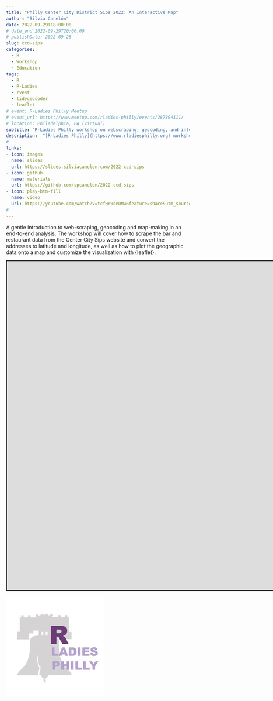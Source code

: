 ```yaml
---
title: "Philly Center City District Sips 2022: An Interactive Map"
author: "Silvia Canelón"
date: 2022-09-29T18:00:00
# date_end 2022-09-29T20:00:00
# publishDate: 2022-09-28
slug: ccd-sips
categories:
  - R
  - Workshop
  - Education
tags:
  - R
  - R-Ladies
  - rvest
  - tidygeocoder
  - leaflet
# event: R-Ladies Philly Meetup
# event_url: https://www.meetup.com/rladies-philly/events/287894111/
# location: Philadelphia, PA (virtual)
subtitle: "R-Ladies Philly workshop on webscraping, geocoding, and interactive map-making"
description:  "[R-Ladies Philly](https://www.rladiesphilly.org) workshop on webscraping, geocoding, and interactive map-making"
#
links:
- icon: images
  name: slides
  url: https://slides.silviacanelon.com/2022-ccd-sips
- icon: github
  name: materials
  url: https://github.com/spcanelon/2022-ccd-sips
- icon: play-btn-fill
  name: video
  url: https://youtube.com/watch?v=tcfHr0oeOMw&feature=share&utm_source=EKLEiJECCKjOmKnC5IiRIQ
#
---
```




<script src="index_files/libs/fitvids-2.1.1/fitvids.min.js"></script>


A gentle introduction to web-scraping, geocoding and map-making in an end-to-end analysis. The workshop will cover how to scrape the bar and restaurant data from the Center City Sips website and convert the addresses to latitude and longitude, as well as how to plot the geographic data onto a map and customize the visualization with {leaflet}.

<div class="shareagain" style="min-width:300px;margin:1em auto;" data-exeternal="1">
<iframe src="https://slides.silviacanelon.com/2022-ccd-sips" width="1600" height="900" style="border:2px solid currentColor;" loading="lazy" allowfullscreen></iframe>
<script>fitvids('.shareagain', {players: 'iframe'});</script>
</div>

<img src="rladies-philly.jpg" data-fig-align="center" data-fig-alt="R-Ladies logo featuring the Liberty Bell" />
